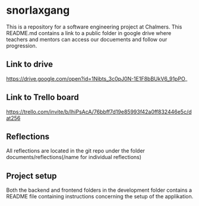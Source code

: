 # snorlaxgang

This is a repository for a software engineering project at Chalmers.
This README.md contains a link to a public folder in google drive where teachers and mentors can access our docuements and follow our progression.

## Link to drive 
https://drive.google.com/open?id=1Nibts_3c0pJ0N-1E1F8bBUkV6_91pPO_

## Link to Trello board
https://trello.com/invite/b/lhiPsAcA/76bbff7d19e85993f42a0ff832446e5c/dat256

## Reflections
All reflections are located in the git repo under the folder documents/reflections(/name for individual reflections)

## Project setup
Both the backend and frontend folders in the development folder contains a README file containing instructions concerning the setup of the applikation.
